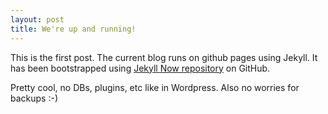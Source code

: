```yaml
---
layout: post
title: We're up and running!
---
```


This is the first post. The current blog runs on github pages using Jekyll. It has been bootstrapped using [Jekyll Now repository](https://github.com/barryclark/jekyll-now) on GitHub.

Pretty cool, no DBs, plugins, etc like in Wordpress. Also no worries for backups :-)
